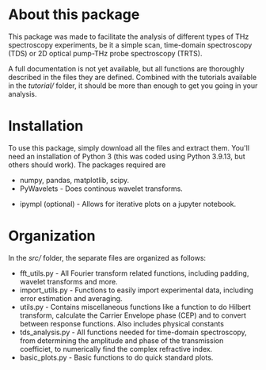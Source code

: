 # About this package

This package was made to facilitate the analysis of different types of THz spectroscopy experiments, be it a simple scan, time-domain spectroscopy (TDS) or 2D optical pump-THz probe spectroscopy (TRTS).

A full documentation is not yet available, but all functions are thoroughly described in the files they are defined. Combined with the tutorials available in the *tutorial/* folder, it should be more than enough to get you going in your analysis.

# Installation 

To use this package, simply download all the files and extract them. You'll need an installation of Python 3 (this was coded using Python 3.9.13, but others should work). The packages required are

- numpy, pandas, matplotlib, scipy.
- PyWavelets - Does continous wavelet transforms.
<!-- - lmfit - Wraps scipy.optimize to allow for easier manipulation of the parameters. Very useful for fitting optical functions with many parameters. -->
- ipympl (optional) - Allows for iterative plots on a jupyter notebook.


# Organization

In the *src/* folder, the separate files are organized as follows:

- fft_utils.py - All Fourier transform related functions, including padding, wavelet transforms and more.
- import_utils.py - Functions to easily import experimental data, including error estimation and averaging.
- utils.py - Contains miscellaneous functions like a function to do Hilbert transform, calculate the Carrier Envelope phase (CEP) and to convert between response functions. Also includes physical constants
- tds_analysis.py - All functions needed for time-domain spectroscopy, from determining the amplitude and phase of the transmission coefficiet, to numerically find the complex refractive index.
- basic_plots.py - Basic functions to do quick standard plots.

